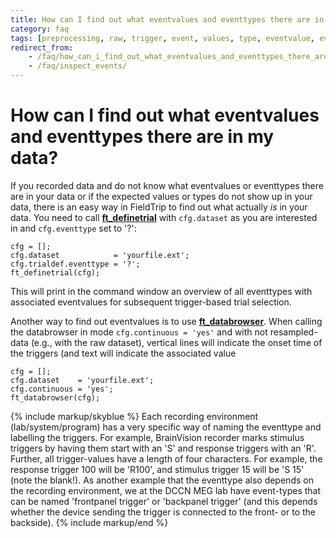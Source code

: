 ```yaml
---
title: How can I find out what eventvalues and eventtypes there are in my data?
category: faq
tags: [preprocessing, raw, trigger, event, values, type, eventvalue, eventtype]
redirect_from:
    - /faq/how_can_i_find_out_what_eventvalues_and_eventtypes_there_are_in_my_data/
    - /faq/inspect_events/
---
```


# How can I find out what eventvalues and eventtypes there are in my data?

If you recorded data and do not know what eventvalues or eventtypes there are in your data or if the expected values or types do not show up in your data, there is an easy way in FieldTrip to find out what actually _is_ in your data. You need to call **[ft_definetrial](/reference/ft_definetrial)** with `cfg.dataset` as you are interested in and `cfg.eventtype` set to '?':

    cfg = [];
    cfg.dataset            = 'yourfile.ext';
    cfg.trialdef.eventtype = '?';
    ft_definetrial(cfg);

This will print in the command window an overview of all eventtypes with associated eventvalues for subsequent trigger-based trial selection.

Another way to find out eventvalues is to use **[ft_databrowser](/reference/ft_databrowser)**. When calling the databrowser in mode `cfg.continuous = 'yes'` and with not resampled-data (e.g., with the raw dataset), vertical lines will indicate the onset time of the triggers (and text will indicate the associated value

    cfg = [];
    cfg.dataset    = 'yourfile.ext';
    cfg.continuous = 'yes';
    ft_databrowser(cfg);

{% include markup/skyblue %}
Each recording environment (lab/system/program) has a very specific way of naming the eventtype and labelling the triggers. For example, BrainVision recorder marks stimulus triggers by having them start with an 'S' and response triggers with an 'R'. Further, all trigger-values have a length of four characters. For example, the response trigger 100 will be 'R100', and stimulus trigger 15 will be 'S 15' (note the blank!). As another example that the eventtype also depends on the recording environment, we at the DCCN MEG lab have event-types that can be named 'frontpanel trigger' or 'backpanel trigger' (and this depends whether the device sending the trigger is connected to the front- or to the backside).
{% include markup/end %}
